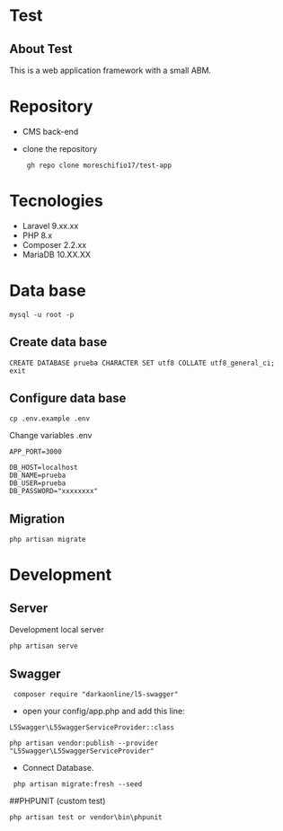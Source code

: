 # Test
## About Test

This is a web application framework with a small ABM. 

# Repository

- CMS back-end
- clone the repository

  ` gh repo clone moreschifio17/test-app`

# Tecnologies

- Laravel 9.xx.xx
- PHP 8.x
- Composer 2.2.xx
- MariaDB 10.XX.XX

# Data base

```
mysql -u root -p
```

## Create data base

```
CREATE DATABASE prueba CHARACTER SET utf8 COLLATE utf8_general_ci;
exit
```

## Configure data base

```
cp .env.example .env
```

Change variables .env

```
APP_PORT=3000
    
DB_HOST=localhost
DB_NAME=prueba
DB_USER=prueba
DB_PASSWORD="xxxxxxxx"
```

## Migration

```
php artisan migrate
```

# Development

## Server

Development local server

```
php artisan serve
```
## Swagger 

```
 composer require "darkaonline/l5-swagger"
```
- open your config/app.php and add this line: 
```
L5Swagger\L5SwaggerServiceProvider::class

php artisan vendor:publish --provider "L5Swagger\L5SwaggerServiceProvider"
```
- Connect Database.
```
 php artisan migrate:fresh --seed
```
##PHPUNIT (custom test)
```
php artisan test or vendor\bin\phpunit
